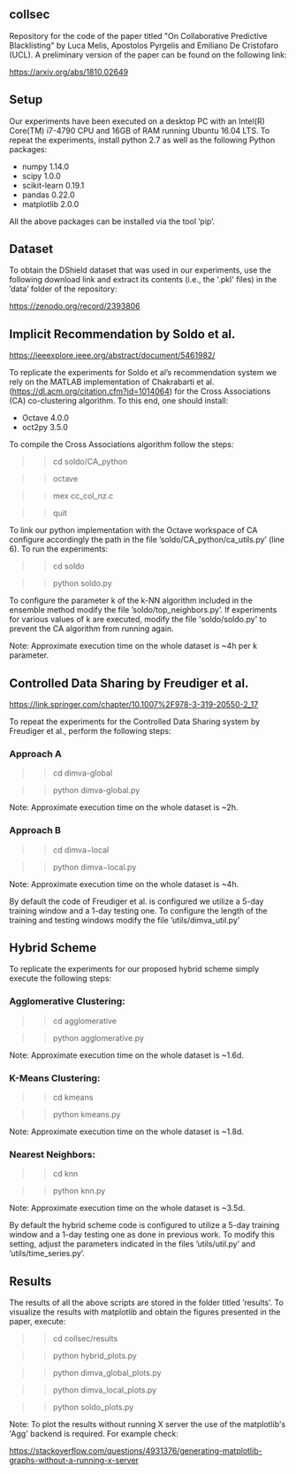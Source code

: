 ## collsec

Repository for the code of the paper titled "On Collaborative Predictive Blacklisting" by Luca Melis, Apostolos Pyrgelis 
and Emiliano De Cristofaro (UCL). A preliminary version of the paper can be found on the following link:

https://arxiv.org/abs/1810.02649

## Setup

Our experiments have been executed on a desktop PC with an Intel(R) Core(TM) i7-4790 CPU and 16GB of RAM 
running Ubuntu 16.04 LTS. To repeat the experiments, install python 2.7 as well as the following Python packages: 

- numpy 1.14.0 
- scipy 1.0.0 
- scikit-learn 0.19.1 
- pandas 0.22.0 
- matplotlib 2.0.0 

All the above packages can be installed via the tool ’pip’.

## Dataset

To obtain the DShield dataset that was used in our experiments, use the following download link 
and extract its contents (i.e., the '.pkl' files) in the ’data’ folder of the repository:

https://zenodo.org/record/2393806

## Implicit Recommendation by Soldo et al.

https://ieeexplore.ieee.org/abstract/document/5461982/

To replicate the experiments for Soldo et al’s recommendation system we rely on the MATLAB 
implementation of Chakrabarti et al. (https://dl.acm.org/citation.cfm?id=1014064)
for the Cross Associations (CA) co-clustering algorithm. To this end, one should install:

- Octave 4.0.0 
- oct2py 3.5.0 

To compile the Cross Associations algorithm follow the steps:

>> cd soldo/CA_python

>> octave

>> mex cc_col_nz.c

>> quit

To link our python implementation with the Octave workspace of CA configure accordingly the path 
in the file ’soldo/CA_python/ca_utils.py’ (line 6). To run the experiments:

>> cd soldo

>> python soldo.py

To configure the parameter k of the k-NN algorithm included in the ensemble method modify the file ’soldo/top_neighbors.py’. If experiments for various values of k are executed, modify the file 'soldo/soldo.py' to prevent the CA algorithm from running again.

Note: Approximate execution time on the whole dataset is ~4h per k parameter.

## Controlled Data Sharing by Freudiger et al.

https://link.springer.com/chapter/10.1007%2F978-3-319-20550-2_17

To repeat the experiments for the Controlled Data Sharing system by Freudiger et al., perform the following steps:

### Approach A

>> cd dimva-global

>> python dimva-global.py

Note: Approximate execution time on the whole dataset is ~2h.

### Approach B

>> cd dimva−local

>> python dimva−local.py

Note: Approximate execution time on the whole dataset is ~4h.

By default the code of Freudiger et al. is configured we utilize a 5-day training window and a 1-day testing one. To configure the length of the training and testing windows modify the file ’utils/dimva_util.py’

## Hybrid Scheme

To replicate the experiments for our proposed hybrid scheme simply execute the following steps:

### Agglomerative Clustering:

>> cd agglomerative

>> python agglomerative.py

Note: Approximate execution time on the whole dataset is ~1.6d.

### K-Means Clustering:

>> cd kmeans

>> python kmeans.py

Note: Approximate execution time on the whole dataset is ~1.8d.

### Nearest Neighbors:

>> cd knn

>> python knn.py

Note: Approximate execution time on the whole dataset is ~3.5d.

By default the hybrid scheme code is configured to utilize a 5-day training window and a 1-day testing one as done in previous work. To modify this setting, adjust the parameters indicated in the files ’utils/util.py’ and ’utils/time_series.py’. 

## Results

The results of all the above scripts are stored in the folder titled ’results’. To visualize the results 
with matplotlib and obtain the figures presented in the paper, execute:

>> cd collsec/results

>> python hybrid_plots.py

>> python dimva_global_plots.py

>> python dimva_local_plots.py

>> python soldo_plots.py

Note: To plot the results without running X server the use of the matplotlib's 'Agg' backend is required. For example check:

https://stackoverflow.com/questions/4931376/generating-matplotlib-graphs-without-a-running-x-server
